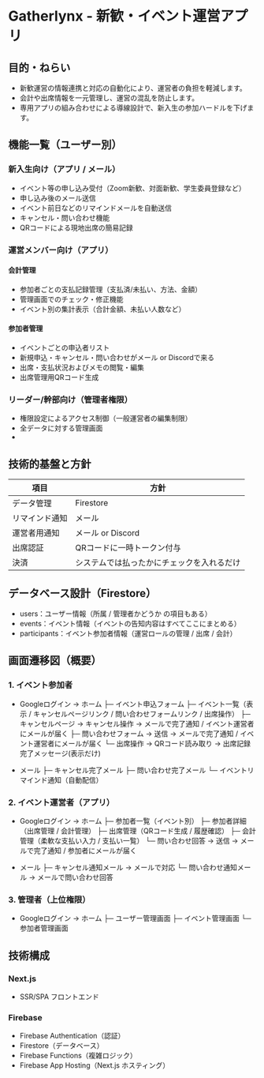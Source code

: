 # Gatherlynx - 新歓・イベント運営アプリ

## 目的・ねらい

- 新歓運営の情報連携と対応の自動化により、運営者の負担を軽減します。 
- 会計や出席情報を一元管理し、運営の混乱を防止します。 
- 専用アプリの組み合わせによる導線設計で、新入生の参加ハードルを下げます。 

## 機能一覧（ユーザー別）

### 新入生向け（アプリ / メール）

- イベント等の申し込み受付（Zoom新歓、対面新歓、学生委員登録など） 
- 申し込み後のメール送信
- イベント前日などのリマインドメールを自動送信 
- キャンセル・問い合わせ機能
- QRコードによる現地出席の簡易記録

### 運営メンバー向け（アプリ）

#### 会計管理

- 参加者ごとの支払記録管理（支払済/未払い、方法、金額） 
- 管理画面でのチェック・修正機能 
- イベント別の集計表示（合計金額、未払い人数など）

#### 参加者管理

- イベントごとの申込者リスト 
- 新規申込・キャンセル・問い合わせがメール or Discordで来る
- 出席・支払状況およびメモの閲覧・編集 
- 出席管理用QRコード生成

### リーダー/幹部向け（管理者権限）

- 権限設定によるアクセス制御（一般運営者の編集制限） 
- 全データに対する管理画面
- 
## 技術的基盤と方針

|項目|方針|
|----|---|
|データ管理|Firestore|
|リマインド通知|メール|
|運営者用通知|メール or Discord|
|出席認証|QRコードに一時トークン付与|
|決済|システムでは払ったかにチェックを入れるだけ|

## データベース設計（Firestore）

- users：ユーザー情報（所属 / 管理者かどうか の項目もある）
- events：イベント情報（イベントの告知内容はすべてここにまとめる）
- participants：イベント参加者情報（運営ロールの管理 / 出席 / 会計）

## 画面遷移図（概要）

### 1. イベント参加者

- Googleログイン → ホーム
 ├─ イベント申込フォーム
 ├─ イベント一覧（表示 / キャンセルページリンク / 問い合わせフォームリンク / 出席操作） 
 ├─ キャンセルページ → キャンセル操作 → メールで完了通知 / イベント運営者にメールが届く
 ├─ 問い合わせフォーム → 送信 → メールで完了通知 / イベント運営者にメールが届く
 └─ 出席操作 → QRコード読み取り → 出席記録完了メッセージ(表示だけ)

- メール
 ├─ キャンセル完了メール
 ├─ 問い合わせ完了メール
 └─ イベントリマインド通知（自動配信）


### 2. イベント運営者（アプリ）

- Googleログイン → ホーム 
 ├─ 参加者一覧（イベント別） 
 ├─ 参加者詳細（出席管理 / 会計管理） 
 ├─ 出席管理（QRコード生成 / 履歴確認）
 ├─ 会計管理（柔軟な支払い入力 / 支払い一覧） 
 └─ 問い合わせ回答 → 送信 → メールで完了通知 / 参加者にメールが届く

- メール
 ├─ キャンセル通知メール → メールで対応
 └─  問い合わせ通知メール → メールで問い合わせ回答

### 3. 管理者（上位権限）

- Googleログイン → ホーム
 ├─ ユーザー管理画面
 ├─ イベント管理画面
 └─  参加者管理画面

## 技術構成

### Next.js
 - SSR/SPA フロントエンド 

### Firebase
 - Firebase Authentication（認証） 
 - Firestore（データベース） 
 - Firebase Functions（複雑ロジック） 
 - Firebase App Hosting（Next.js ホスティング） 

